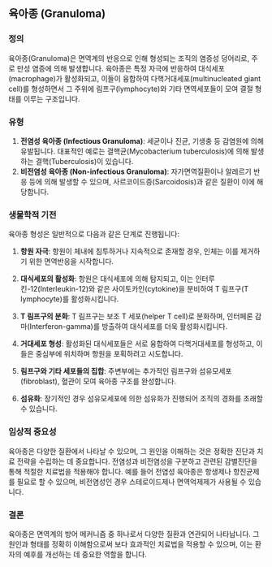 

## 육아종 (Granuloma)

### 정의
육아종(Granuloma)은 면역계의 반응으로 인해 형성되는 조직의 염증성 덩어리로, 주로 만성 염증에 의해 발생합니다. 육아종은 특정 자극에 반응하여 대식세포(macrophage)가 활성화되고, 이들이 융합하여 다핵거대세포(multinucleated giant cell)를 형성하면서 그 주위에 림프구(lymphocyte)와 기타 면역세포들이 모여 결절 형태를 이루는 구조입니다.

### 유형
1. **전염성 육아종 (Infectious Granuloma)**: 세균이나 진균, 기생충 등 감염원에 의해 유발됩니다. 대표적인 예로는 결핵균(Mycobacterium tuberculosis)에 의해 발생하는 결핵(Tuberculosis)이 있습니다.
2. **비전염성 육아종 (Non-infectious Granuloma)**: 자가면역질환이나 알레르기 반응 등에 의해 발생할 수 있으며, 사르코이드증(Sarcoidosis)과 같은 질환이 이에 해당합니다.

### 생물학적 기전
육아종 형성은 일반적으로 다음과 같은 단계로 진행됩니다:

1. **항원 자극**: 항원이 체내에 침투하거나 지속적으로 존재할 경우, 인체는 이를 제거하기 위한 면역반응을 시작합니다.
   
2. **대식세포의 활성화**: 항원은 대식세포에 의해 탐지되고, 이는 인터루킨-12(Interleukin-12)와 같은 사이토카인(cytokine)을 분비하여 T 림프구(T lymphocyte)를 활성화시킵니다.

3. **T 림프구의 분화**: T 림프구는 보조 T 세포(helper T cell)로 분화하며, 인터페론 감마(Interferon-gamma)를 방출하여 대식세포를 더욱 활성화시킵니다.

4. **거대세포 형성**: 활성화된 대식세포들은 서로 융합하여 다핵거대세포를 형성하고, 이들은 중심부에 위치하며 항원을 포획하려고 시도합니다.

5. **림프구와 기타 세포들의 집합**: 주변부에는 추가적인 림프구와 섬유모세포(fibroblast), 혈관이 모여 육아종 구조를 완성합니다.

6. **섬유화**: 장기적인 경우 섬유모세포에 의한 섬유화가 진행되어 조직의 경화를 초래할 수 있습니다.

### 임상적 중요성
육아종은 다양한 질환에서 나타날 수 있으며, 그 원인을 이해하는 것은 정확한 진단과 치료 전략을 수립하는 데 중요합니다. 전염성과 비전염성을 구분하고 관련된 감별진단을 통해 적절한 치료법을 적용해야 합니다. 예를 들어 전염성 육아종은 항생제나 항진균제를 필요로 할 수 있으며, 비전염성인 경우 스테로이드제나 면역억제제가 사용될 수 있습니다.

### 결론
육아종은 면역계의 방어 메커니즘 중 하나로서 다양한 질환과 연관되어 나타납니다. 그 원인과 형태를 정확히 이해함으로써 보다 효과적인 치료법을 적용할 수 있으며, 이는 환자의 예후를 개선하는 데 중요한 역할을 합니다.